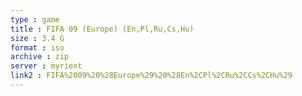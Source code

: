 ```yaml
---
type : game
title : FIFA 09 (Europe) (En,Pl,Ru,Cs,Hu)
size : 3.4 G
format : iso
archive : zip
server : myrient
link2 : FIFA%2009%20%28Europe%29%20%28En%2CPl%2CRu%2CCs%2CHu%29
---
```

